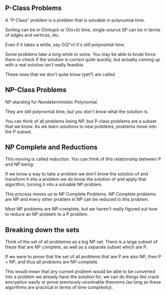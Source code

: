 ## P-Class Problems
A "P-Class" problem is a problem that is solvable in polynomial time. 

Sorting can be in O(nlogn) or O(n+k) time, single-source SP can be in terms of edges and vertices, etc. 

Even if it takes a while, say O(2^n) it's *still* polynomial time.

Some problems take a long while to solve. You may be able to brute force them or check if the solution is correct quite quickly, but actually coming up with a real solution isn't really feasible.

These ones that we don't quite know (yet?) are called

## NP-Class Problems
NP standing for Nondeterministic Polynomial.

They are still polynomial time, but you don't *know* what the solution is. 

You can think of all problems being NP, but P-class problems are a subset that we know. As we learn solutions to new problems, problems move into the P subset. 

## NP Complete and Reductions
This moving is called reduction. You can think of this relationship between P and NP being:

If we know a way to take a problem we don't know the solution of and transform it into a problem we do know the solution of and apply that algorithm, turning it into a solvable NP problem.

This process moves us to NP Complete Problems. NP Complete problems are NP and every other problem in NP can be reduced to this problem. 

Most NP problems are NP-complete, but we haven't really figured out how to reduce an NP problem to a P problem.

## Breaking down the sets
Think of the set of all problemss as a big NP set. There is a large subset of these that are NP complete, as well as a separate subset which are P. 

If we were to prove that the set of all problems that are P are also NP, then P = NP, and thus all problems are NP-complete.

This would mean that any current problem would be able to be converted into a problem we already have the solution for, we can do things like crack encryption easily or prove previously unsolvable theorems (as long as these algorithms are practical in terms of time complexity).
